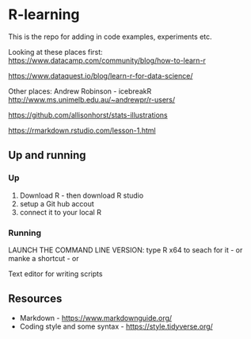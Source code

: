 # R-learning

This is the repo for adding in code examples, experiments etc.



Looking at these places first:
https://www.datacamp.com/community/blog/how-to-learn-r

https://www.dataquest.io/blog/learn-r-for-data-science/

Other places:
Andrew Robinson - icebreakR http://www.ms.unimelb.edu.au/~andrewpr/r-users/

https://github.com/allisonhorst/stats-illustrations

https://rmarkdown.rstudio.com/lesson-1.html 


## Up and running
### Up
1. Download R - then download R studio
2. setup a Git hub accout
3. connect it to your local R

### Running
LAUNCH THE COMMAND LINE VERSION: type R x64 to seach for it - or manke a shortcut - or 

Text editor for writing scripts



## Resources
- Markdown - https://www.markdownguide.org/
- Coding style and some syntax - https://style.tidyverse.org/
